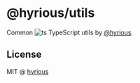 # @hyrious/utils

Common ![ts][ts] TypeScript utils by [@hyrious][me].

## License

MIT @ [hyrious][me]

[ts]: https://api.iconify.design/devicon:typescript.svg "TypeScript Logo"
[me]: https://github.com/hyrious
